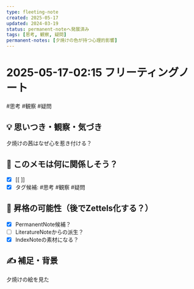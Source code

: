 ```yaml
---
type: fleeting-note
created: 2025-05-17
updated: 2024-03-19
status: permanent-noteへ発展済み
tags: [思考, 観察, 疑問]
permanent-notes: [夕焼けの色が持つ心理的影響]
---
```


# 2025-05-17-02:15 フリーティングノート

#思考 #観察 #疑問 

## 💡 思いつき・観察・気づき
夕焼けの茜はなぜ心を惹き付ける？

## 📌 このメモは何に関係しそう？
- [x] [[ ]]
- [x] タグ候補: #思考 #観察 #疑問

## 🧩 昇格の可能性（後でZettels化する？）
- [x] PermanentNote候補？
- [ ] LiteratureNoteからの派生？
- [x] IndexNoteの素材になる？

## ✍️ 補足・背景
夕焼けの絵を見た